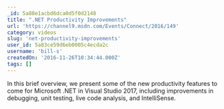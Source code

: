 ```yaml
---
_id: 5a88e1acbd6dca0d5f0d2148
title: ".NET Productivity Improvements"
url: 'https://channel9.msdn.com/Events/Connect/2016/149'
category: videos
slug: 'net-productivity-improvements'
user_id: 5a83ce59d6eb0005c4ecda2c
username: 'bill-s'
createdOn: '2016-11-26T10:34:44.000Z'
tags: []
---
```


In this brief overview, we present some of the new productivity features to come for Microsoft .NET in Visual Studio 2017, including improvements in debugging, unit testing, live code analysis, and IntelliSense.
